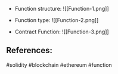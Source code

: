 * Function structure: ![[Function-1.png]]

* Function type:
![[Function-2.png]]

* Contract Function:
![[Function-3.png]]

## References:



#solidity #blockchain #ethereum #function